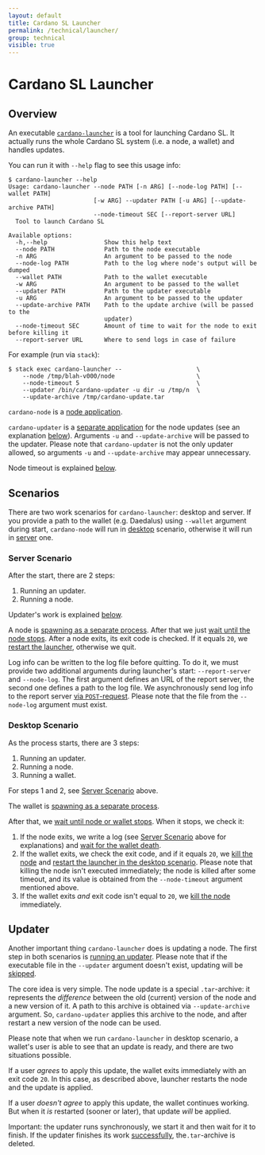 ```yaml
---
layout: default
title: Cardano SL Launcher
permalink: /technical/launcher/
group: technical
visible: true
---
```

<!-- Reviewed at ac0126b2753f1f5ca6fbfb555783fbeb1aa141bd -->

# Cardano SL Launcher

## Overview

An executable
[`cardano-launcher`](https://github.com/input-output-hk/cardano-sl/blob/03510d04d243d1cb9ecb2a2bd1e5392d1b64bd33/cardano-sl.cabal#L1074)
is a tool for launching Cardano SL. It actually runs the whole Cardano SL system
(i.e. a node, a wallet) and handles updates.

You can run it with `--help` flag to see this usage info:

    $ cardano-launcher --help
    Usage: cardano-launcher --node PATH [-n ARG] [--node-log PATH] [--wallet PATH]
                            [-w ARG] --updater PATH [-u ARG] [--update-archive PATH]
                            --node-timeout SEC [--report-server URL]
      Tool to launch Cardano SL

    Available options:
      -h,--help                Show this help text
      --node PATH              Path to the node executable
      -n ARG                   An argument to be passed to the node
      --node-log PATH          Path to the log where node's output will be dumped
      --wallet PATH            Path to the wallet executable
      -w ARG                   An argument to be passed to the wallet
      --updater PATH           Path to the updater executable
      -u ARG                   An argument to be passed to the updater
      --update-archive PATH    Path to the update archive (will be passed to the
                               updater)
      --node-timeout SEC       Amount of time to wait for the node to exit before killing it
      --report-server URL      Where to send logs in case of failure

For example (run via `stack`):

    $ stack exec cardano-launcher --                     \
        --node /tmp/blah-v000/node                       \
        --node-timeout 5                                 \
        --updater /bin/cardano-updater -u dir -u /tmp/n  \
        --update-archive /tmp/cardano-update.tar

`cardano-node` is a [node
application](https://github.com/input-output-hk/cardano-sl/blob/03510d04d243d1cb9ecb2a2bd1e5392d1b64bd33/cardano-sl.cabal#L572).

`cardano-updater` is a [separate
application](https://github.com/input-output-hk/cardano-updater) for the node
updates (see an explanation [below](#updater)). Arguments `-u` and
`--update-archive` will be passed to the updater. Please note that
`cardano-updater` is not the only updater allowed, so arguments `-u` and
`--update-archive` may appear unnecessary.

Node timeout is explained [below](#desktop-scenario).

## Scenarios

There are two work scenarios for `cardano-launcher`: desktop and server. If you
provide a path to the wallet (e.g. Daedalus) using `--wallet` argument during
start, `cardano-node` will run in
[desktop](https://github.com/input-output-hk/cardano-sl/blob/03510d04d243d1cb9ecb2a2bd1e5392d1b64bd33/src/launcher/Main.hs#L108)
scenario, otherwise it will run in
[server](https://github.com/input-output-hk/cardano-sl/blob/03510d04d243d1cb9ecb2a2bd1e5392d1b64bd33/src/launcher/Main.hs#L103)
one.

### Server Scenario

After the start, there are 2 steps:

1.  Running an updater.
2.  Running a node.

Updater's work is explained [below](#updater).

A node is [spawning as a separate
process](https://github.com/input-output-hk/cardano-sl/blob/03510d04d243d1cb9ecb2a2bd1e5392d1b64bd33/src/launcher/Main.hs#L219).
After that we just [wait until the node
stops](https://github.com/input-output-hk/cardano-sl/blob/03510d04d243d1cb9ecb2a2bd1e5392d1b64bd33/src/launcher/Main.hs#L129).
After a node exits, its exit code is checked. If it equals `20`, we [restart the
launcher](https://github.com/input-output-hk/cardano-sl/blob/03510d04d243d1cb9ecb2a2bd1e5392d1b64bd33/src/launcher/Main.hs#L132),
otherwise we quit.

Log info can be written to the log file before quitting. To do it, we must
provide two additional arguments during launcher's start: `--report-server` and
`--node-log`. The first argument defines an URL of the report server, the second
one defines a path to the log file. We asynchronously send log info to the
report server [via
`POST`-request](https://github.com/input-output-hk/cardano-sl/blob/03510d04d243d1cb9ecb2a2bd1e5392d1b64bd33/src/launcher/Main.hs#L242).
Please note that the file from the `--node-log` argument must exist.

### Desktop Scenario

As the process starts, there are 3 steps:

1.  Running an updater.
2.  Running a node.
3.  Running a wallet.

For steps 1 and 2, see [Server Scenario](#server-scenario) above.

The wallet is [spawning as a separate
process](https://github.com/input-output-hk/cardano-sl/blob/03510d04d243d1cb9ecb2a2bd1e5392d1b64bd33/src/launcher/Main.hs#L155).

After that, we [wait until node or wallet
stops](https://github.com/input-output-hk/cardano-sl/blob/03510d04d243d1cb9ecb2a2bd1e5392d1b64bd33/src/launcher/Main.hs#L156).
When it stops, we check it:

1.  If the node exits, we write a log (see [Server Scenario](#server-scenario)
    above for explanations) and [wait for the wallet
    death](https://github.com/input-output-hk/cardano-sl/blob/03510d04d243d1cb9ecb2a2bd1e5392d1b64bd33/src/launcher/Main.hs#L163).
2.  If the wallet exits, we check the exit code, and if it equals `20`, we [kill
    the
    node](https://github.com/input-output-hk/cardano-sl/blob/03510d04d243d1cb9ecb2a2bd1e5392d1b64bd33/src/launcher/Main.hs#L170)
    and [restart the launcher in the desktop
    scenario](https://github.com/input-output-hk/cardano-sl/blob/03510d04d243d1cb9ecb2a2bd1e5392d1b64bd33/src/launcher/Main.hs#L172).
    Please note that killing the node isn't executed immediately; the node is
    killed after some timeout, and its value is obtained from the
    `--node-timeout` argument mentioned above.
3.  If the wallet exits *and* exit code isn't equal to `20`, we [kill the
    node](https://github.com/input-output-hk/cardano-sl/blob/03510d04d243d1cb9ecb2a2bd1e5392d1b64bd33/src/launcher/Main.hs#L178)
    immediately.

## Updater

Another important thing `cardano-launcher` does is updating a node. The first
step in both scenarios is [running an
updater](https://github.com/input-output-hk/cardano-sl/blob/03510d04d243d1cb9ecb2a2bd1e5392d1b64bd33/src/launcher/Main.hs#L183).
Please note that if the executable file in the `--updater` argument doesn't
exist, updating will be
[skipped](https://github.com/input-output-hk/cardano-sl/blob/03510d04d243d1cb9ecb2a2bd1e5392d1b64bd33/src/launcher/Main.hs#L187).

The core idea is very simple. The node update is a special `.tar`-archive: it
represents the *difference* between the old (current) version of the node and a
new version of it. A path to this archive is obtained via `--update-archive`
argument. So, `cardano-updater` applies this archive to the node, and after
restart a new version of the node can be used.

Please note that when we run `cardano-launcher` in desktop scenario, a wallet's
user is able to see that an update is ready, and there are two situations
possible.

If a user *agrees* to apply this update, the wallet exits immediately with an
exit code `20`. In this case, as described above, launcher restarts the node and
the update is applied.

If a user *doesn't agree* to apply this update, the wallet continues working.
But when it *is* restarted (sooner or later), that update *will* be applied.

Important: the updater runs synchronously, we start it and then wait for it to
finish. If the updater finishes its work
[successfully](https://github.com/input-output-hk/cardano-sl/blob/03510d04d243d1cb9ecb2a2bd1e5392d1b64bd33/src/launcher/Main.hs#L194),
the`.tar`-archive is deleted.
